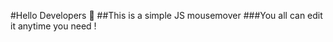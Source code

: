 #Hello Developers :clap:
##This is a simple JS mousemover
###You all can edit it anytime you need !
